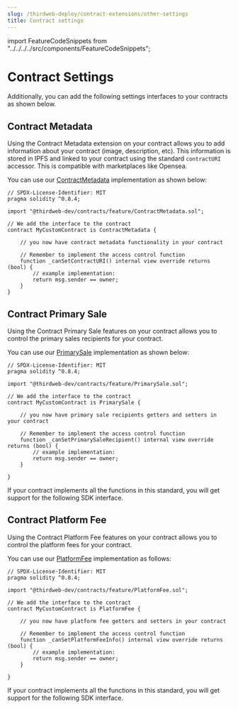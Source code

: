 ```yaml
---
slug: /thirdweb-deploy/contract-extensions/other-settings
title: Contract settings
---
```


import FeatureCodeSnippets from "../../../../src/components/FeatureCodeSnippets";

# Contract Settings

Additionally, you can add the following settings interfaces to your contracts as shown below.

## Contract Metadata

Using the Contract Metadata extension on your contract allows you to add information about your contract (image, description, etc). This information is stored in IPFS and linked to your contract using the standard `contractURI` accessor. This is compatible with marketplaces like Opensea.

You can use our [ContractMetadata](https://portal.thirdweb.com/contracts/ContractMetadata) implementation as shown below:

```solidity
// SPDX-License-Identifier: MIT
pragma solidity ^0.8.4;

import "@thirdweb-dev/contracts/feature/ContractMetadata.sol";

// We add the interface to the contract
contract MyCustomContract is ContractMetadata {

    // you now have contract metadata functionality in your contract

    // Remember to implement the access control function
    function _canSetContractURI() internal view override returns (bool) {
        // example implementation:
        return msg.sender == owner;
    }
}
```

## Contract Primary Sale

Using the Contract Primary Sale features on your contract allows you to control the primary sales recipients for your contract.

You can use our [PrimarySale](https://portal.thirdweb.com/contracts/PrimarySale) implementation as shown below:

```solidity
// SPDX-License-Identifier: MIT
pragma solidity ^0.8.4;

import "@thirdweb-dev/contracts/feature/PrimarySale.sol";

// We add the interface to the contract
contract MyCustomContract is PrimarySale {

    // you now have primary sale recipients getters and setters in your contract

    // Remember to implement the access control function
    function _canSetPrimarySaleRecipient() internal view override returns (bool) {
        // example implementation:
        return msg.sender == owner;
    }

}
```

If your contract implements all the functions in this standard, you will get support for the following SDK interface.

<FeatureCodeSnippets featureName="PrimarySale" />

## Contract Platform Fee

Using the Contract Platform Fee features on your contract allows you to control the platform fees for your contract.

You can use our [PlatformFee](https://portal.thirdweb.com/contracts/PlatformFee) implementation as follows:

```solidity
// SPDX-License-Identifier: MIT
pragma solidity ^0.8.4;

import "@thirdweb-dev/contracts/feature/PlatformFee.sol";

// We add the interface to the contract
contract MyCustomContract is PlatformFee {

    // you now have platform fee getters and setters in your contract

    // Remember to implement the access control function
    function _canSetPlatformFeeInfo() internal view override returns (bool) {
        // example implementation:
        return msg.sender == owner;
    }

}
```

If your contract implements all the functions in this standard, you will get support for the following SDK interface.

<FeatureCodeSnippets featureName="PlatformFee" />
